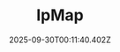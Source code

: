 ---
title: "IpMap"
date: "2025-09-30T00:11:40.402Z"
lastmod: "2025-09-30T00:11:40.402Z"
categories: ["Rust"]
description: "A GUI viewer for saphics/ip-location-db ip-geolocation databases, which can display your computer's live network traffic and perform trace routes."
original_url: "https://github.com/grantshandy/ipmap"
draft: false
---